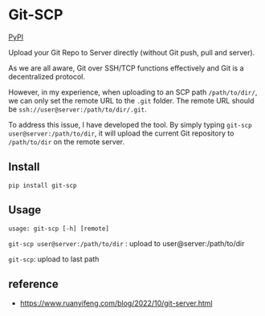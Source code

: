 # Git-SCP

[PyPI](https://pypi.org/project/git-scp/)

Upload your Git Repo to Server directly (without Git push, pull and server).

As we are all aware, Git over SSH/TCP functions effectively and Git is a decentralized protocol.

However, in my experience, when uploading to an SCP path `/path/to/dir/`,
 we can only set the remote URL to the `.git` folder.
The remote URL should be `ssh://user@server:/path/to/dir/.git`.

To address this issue, I have developed the tool.
By simply typing `git-scp user@server:/path/to/dir`, it will upload the current Git repository to `/path/to/dir` on the remote server.

## Install

```
pip install git-scp
```

## Usage

```
usage: git-scp [-h] [remote]
```

`git-scp user@server:/path/to/dir` : upload to user@server:/path/to/dir

`git-scp`: upload to last path

## reference

- https://www.ruanyifeng.com/blog/2022/10/git-server.html
